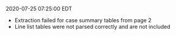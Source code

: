 2020-07-25 07:25:00 EDT


- Extraction failed for case summary tables from page 2
- Line list tables were not parsed correctly and are not included
